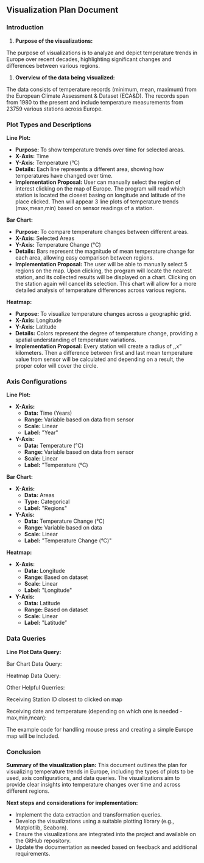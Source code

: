 ## **Visualization Plan Document**

### **Introduction**

1. **Purpose of the visualizations:**

The purpose of visualizations is to analyze and depict temperature trends in Europe over recent decades, highlighting significant changes and differences between various regions.

1. **Overview of the data being visualized:**

The data consists of temperature records (minimum, mean, maximum) from the European Climate Assessment & Dataset (ECA&D). The records span from 1980 to the present and include temperature measurements from 23759 various stations across Europe.

### **Plot Types and Descriptions**

**Line Plot:**

- **Purpose:** To show temperature trends over time for selected areas.
- **X-Axis:** Time
- **Y-Axis:** Temperature (°C)
- **Details:** Each line represents a different area, showing how temperatures have changed over time.
- **Implementation Proposal:** User can manually select the region of interest clicking on the map of Europe. The program will read which station is located the closest basing on longitude and latitude of the place clicked. Then will appear 3 line plots of temperature trends (max,mean,min) based on sensor readings of a station.

**Bar Chart:**

- **Purpose:** To compare temperature changes between different areas.
- **X-Axis:** Selected Areas
- **Y-Axis:** Temperature Change (°C)
- **Details:** Bars represent the magnitude of mean temperature change for each area, allowing easy comparison between regions.
- **Implementation Proposal:** The user will be able to manually select 5 regions on the map. Upon clicking, the program will locate the nearest station, and its collected results will be displayed on a chart. Clicking on the station again will cancel its selection. This chart will allow for a more detailed analysis of temperature differences across various regions.

**Heatmap:**

- **Purpose:** To visualize temperature changes across a geographic grid.
- **X-Axis:** Longitude
- **Y-Axis:** Latitude
- **Details:** Colors represent the degree of temperature change, providing a spatial understanding of temperature variations.
- **Implementation Proposal:** Every station will create a radius of ,,x” kilometers. Then a difference between first and last mean temperature value from sensor will be calculated and depending on a result, the proper color will cover the circle.

### **Axis Configurations**

**Line Plot:**

- **X-Axis:**
  - **Data:** Time (Years)
  - **Range:** Variable based on data from sensor
  - **Scale:** Linear
  - **Label:** "Year"
- **Y-Axis:**
  - **Data:** Temperature (°C)
  - **Range:** Variable based on data from sensor
  - **Scale:** Linear
  - **Label:** "Temperature (°C)

**Bar Chart:**

- **X-Axis:**
  - **Data:** Areas
  - **Type:** Categorical
  - **Label:** "Regions"
- **Y-Axis:**
  - **Data:** Temperature Change (°C)
  - **Range:** Variable based on data
  - **Scale:** Linear
  - **Label:** "Temperature Change (°C)"

**Heatmap:**

- **X-Axis:**
  - **Data:** Longitude
  - **Range:** Based on dataset
  - **Scale:** Linear
  - **Label:** "Longitude"
- **Y-Axis:**
  - **Data:** Latitude
  - **Range:** Based on dataset
  - **Scale:** Linear
  - **Label:** "Latitude”

### **Data Queries**

**Line Plot Data Query:**

Bar Chart Data Query:

Heatmap Data Query:

Other Helpful Querries:

Receiving Station ID closest to clicked on map

Receiving date and temperature (depending on which one is needed - max,min,mean):

The example code for handling mouse press and creating a simple Europe map will be included.

### **Conclusion**

**Summary of the visualization plan:** This document outlines the plan for visualizing temperature trends in Europe, including the types of plots to be used, axis configurations, and data queries. The visualizations aim to provide clear insights into temperature changes over time and across different regions.

**Next steps and considerations for implementation:**

- Implement the data extraction and transformation queries.
- Develop the visualizations using a suitable plotting library (e.g., Matplotlib, Seaborn).
- Ensure the visualizations are integrated into the project and available on the GitHub repository.
- Update the documentation as needed based on feedback and additional requirements.
